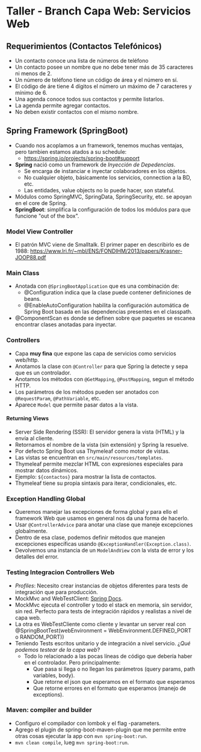 # Taller - Branch Capa Web: Servicios Web

## Requerimientos (Contactos Telefónicos)

- Un contacto conoce una lista de números de teléfono
- Un contacto posee un nombre que no debe tener más de 35 caracteres ni menos de 2.
- Un número de teléfono tiene un código de área y el número en sí.
- El código de áre tiene 4 dígitos el número un máximo de 7 caracteres y mínimo de 6.
- Una agenda conoce todos sus contactos y permite listarlos.
- La agenda permite agregar contactos.
- No deben existir contactos con el mismo nombre.

## Spring Framework (SpringBoot)

- Cuando nos acoplamos a un framework, tenemos muchas ventajas, pero tambien estamos atados a su schedule:
    - https://spring.io/projects/spring-boot#support
- **Spring** nació como un framework de *Inyección de Depedencias*.
    - Se encarga de instanciar e inyectar colaboradores en los objetos.
    - No cualquier objeto, básicamente los servicios, connection a la BD, etc.
    - Las entidades, value objects no lo puede hacer, son stateful.
- Módulos como SpringMVC, SpringData, SpringSecurity, etc. se apoyan en el core de Spring.
- **SpringBoot**: simplifica la configuración de todos los módulos para que funcione "out of the box".

### Model View Controller

- El patrón MVC viene de Smalltalk. El primer paper en describirlo es de
  1988: https://www.lri.fr/~mbl/ENS/FONDIHM/2013/papers/Krasner-JOOP88.pdf

### Main Class

- Anotada con `@SpringBootApplication` que es una combinación de:
    - @Configuration indica que la clase puede contener definiciones de beans.
    - @EnableAutoConfiguration habilita la configuración automática de Spring Boot basada en las dependencias
      presentes en el classpath.
- @ComponentScan es donde se definen sobre que paquetes se escanea encontrar clases anotadas para inyectar.

### Controllers

- Capa **muy fina** que expone las capa de servicios como servicios web/http.
- Anotamos la clase con `@Controller` para que Spring la detecte y sepa que es un controlador.
- Anotamos los métodos con `@GetMapping`, `@PostMapping`, segun el método HTTP.
- Los parámetros de los métodos pueden ser anotados con `@RequestParam`, `@PathVariable`, etc.
- Aparece `Model` que permite pasar datos a la vista.

#### Returning Views

- Server Side Rendering (SSR): El servidor genera la vista (HTML) y la envía al cliente.
- Retornamos el nombre de la vista (sin extensión) y Spring la resuelve.
- Por defecto Spring Boot usa Thymeleaf como motor de vistas.
- Las vistas se encuentran en `src/main/resources/templates`.
- Thymeleaf permite mezclar HTML con expresiones especiales para mostrar datos dinámicos.
- Ejemplo: `${contactos}` para mostrar la lista de contactos.
- Thymeleaf tiene su propia sintaxis para iterar, condicionales, etc.

### Exception Handling Global

- Queremos manejar las excepciones de forma global y para ello el framework Web que usamos en general nos da una forma
  de hacerlo.
- Usar `@ControllerAdvice` para anotar una clase que maneje excepciones globalmente.
- Dentro de esa clase, podemos definir métodos que manejen excepciones específicas usando
  `@ExceptionHandler(Exception.class)`.
- Devolvemos una instancia de un `ModelAndView` con la vista de error y los detalles del error.

### Testing Integracion Controllers Web

- *Profiles*: Necesito crear instancias de objetos diferentes para tests de integración que para producción.
- MockMvc and WebTestClient: [Spring Docs](https://docs.spring.io/spring-framework/reference/testing.html).
- MockMvc ejecuta el controller y todo el stack en memoria, sin servidor, sin red. Perfecto para tests de integración
  rápidos y realistas a nivel de capa web.
- La otra es WebTestCliente como cliente y levantar un server real con @SpringBootTest(webEnvironment =
  WebEnvironment.DEFINED_PORT o RANDOM_PORT))
- Teniendo Tests escritos unitario y de integración a nivel servicio. ¿*Qué podemos testear de la capa web*?
    - Todo lo relacionado a las pocas líneas de código que debería haber en el controlador. Pero principalmente:
        - Que pasa si llega o no llegan los parámetros (query params, path variables, body).
        - Que retorne el json que esperamos en el formato que esperamos
        - Que retorne errores en el formato que esperamos (manejo de exceptions).

### Maven: compiler and builder

- Configuro el compilador con lombok y el flag -parameters.
- Agrego el plugin de spring-boot-maven-plugin que me permite entre otras cosas ejecutar la app con
  `mvn spring-boot:run`.
- `mvn clean compile`, lueg `mvn spring-boot:run`.
